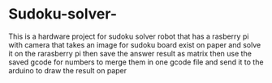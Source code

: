 # Sudoku-solver-

This is a hardware project for sudoku solver robot that has a rasberry pi with camera that takes an image for sudoku board exist on paper and solve it on the rarasberry pi then save the answer result as matrix then use the saved gcode for numbers to merge them in one gcode file and send it to the arduino to draw the result on paper  